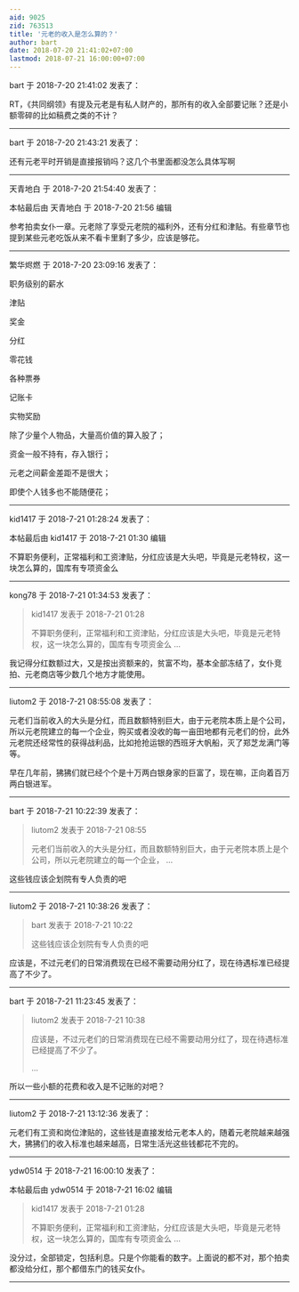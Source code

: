 ```yaml
---
aid: 9025
zid: 763513
title: '元老的收入是怎么算的？'
author: bart
date: 2018-07-20 21:41:02+07:00
lastmod: 2018-07-21 16:00:00+07:00
---
```


bart 于 2018-7-20 21:41:02 发表了：

RT，《共同纲领》有提及元老是有私人财产的，那所有的收入全部要记账？还是小额零碎的比如稿费之类的不计？

---------

bart 于 2018-7-20 21:43:21 发表了：

还有元老平时开销是直接报销吗？这几个书里面都没怎么具体写啊

---------

天青地白 于 2018-7-20 21:54:40 发表了：

本帖最后由 天青地白 于 2018-7-20 21:56 编辑 

参考拍卖女仆一章。元老除了享受元老院的福利外，还有分红和津贴。有些章节也提到某些元老吃饭从来不看卡里剩了多少，应该是够花。

---------

繁华烬燃 于 2018-7-20 23:09:16 发表了：

职务级别的薪水

津贴

奖金

分红

零花钱

各种票券

记账卡

实物奖励

除了少量个人物品，大量高价值的算入股了；

资金一般不持有，存入银行；

元老之间薪金差距不是很大；

即使个人钱多也不能随便花；

---------

kid1417 于 2018-7-21 01:28:24 发表了：

本帖最后由 kid1417 于 2018-7-21 01:30 编辑 

不算职务便利，正常福利和工资津贴，分红应该是大头吧，毕竟是元老特权，这一块怎么算的，国库有专项资金么

---------

kong78 于 2018-7-21 01:34:53 发表了：

> kid1417 发表于 2018-7-21 01:28
> 
> 不算职务便利，正常福利和工资津贴，分红应该是大头吧，毕竟是元老特权，这一块怎么算的，国库有专项资金么 ...



我记得分红数额过大，又是按出资额来的，贫富不均，基本全部冻结了，女仆竞拍、元老商店等少数几个地方才能使用。

---------

liutom2 于 2018-7-21 08:55:08 发表了：

元老们当前收入的大头是分红，而且数额特别巨大，由于元老院本质上是个公司，所以元老院建立的每一个企业，购买或者没收的每一亩田地都有元老们的份，此外元老院还经常性的获得战利品，比如抢抢运银的西班牙大帆船，灭了郑芝龙满门等等。

早在几年前，狒狒们就已经个个是十万两白银身家的巨富了，现在嘛，正向着百万两白银进军。

---------

bart 于 2018-7-21 10:22:39 发表了：

> liutom2 发表于 2018-7-21 08:55
> 
> 元老们当前收入的大头是分红，而且数额特别巨大，由于元老院本质上是个公司，所以元老院建立的每一个企业， ...



这些钱应该企划院有专人负责的吧

---------

liutom2 于 2018-7-21 10:38:26 发表了：

> bart 发表于 2018-7-21 10:22
> 
> 这些钱应该企划院有专人负责的吧



应该是，不过元老们的日常消费现在已经不需要动用分红了，现在待遇标准已经提高了不少了。

---------

bart 于 2018-7-21 11:23:45 发表了：

> liutom2 发表于 2018-7-21 10:38
> 
> 应该是，不过元老们的日常消费现在已经不需要动用分红了，现在待遇标准已经提高了不少了。
> 
> ...



所以一些小额的花费和收入是不记账的对吧？

---------

liutom2 于 2018-7-21 13:12:36 发表了：

元老们有工资和岗位津贴的，这些钱是直接发给元老本人的，随着元老院越来越强大，狒狒们的收入标准也越来越高，日常生活光这些钱都花不完的。

---------

ydw0514 于 2018-7-21 16:00:10 发表了：

本帖最后由 ydw0514 于 2018-7-21 16:02 编辑 


> 
> kid1417 发表于 2018-7-21 01:28
> 
> 不算职务便利，正常福利和工资津贴，分红应该是大头吧，毕竟是元老特权，这一块怎么算的，国库有专项资金么 ...



没分过，全部锁定，包括利息。只是个你能看的数字。上面说的都不对，那个拍卖都没给分红，那个都借东门的钱买女仆。

---------

